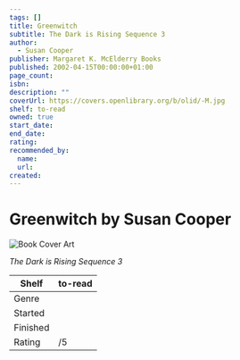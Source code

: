```yaml
---
tags: []
title: Greenwitch
subtitle: The Dark is Rising Sequence 3
author:
  - Susan Cooper
publisher: Margaret K. McElderry Books
published: 2002-04-15T00:00:00+01:00
page_count:
isbn:
description: ""
coverUrl: https://covers.openlibrary.org/b/olid/-M.jpg
shelf: to-read
owned: true
start_date:
end_date:
rating:
recommended_by:
  name:
  url:
created:
---
```


# Greenwitch by Susan Cooper

![Book Cover Art](https://covers.openlibrary.org/b/olid/-M.jpg)

_The Dark is Rising Sequence 3_

| Shelf | to-read |
| --- | --- |
| Genre |  |
| Started |  |
| Finished |  |
| Rating | /5 |
